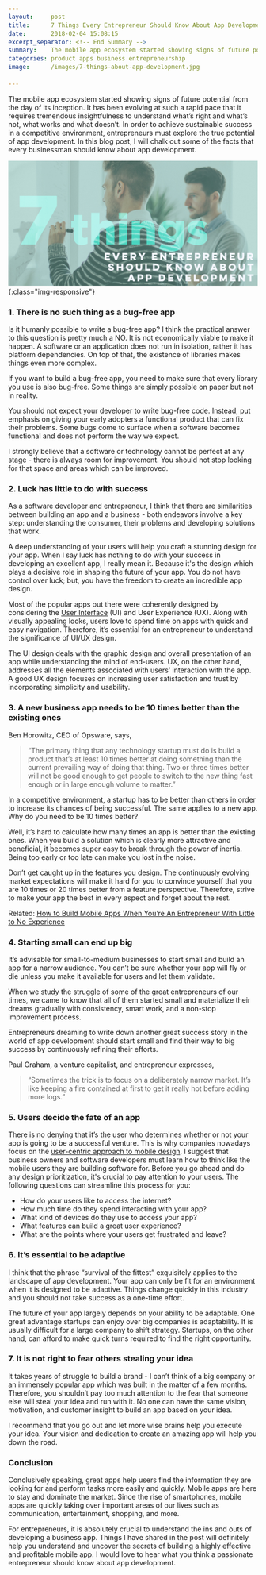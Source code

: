 ```yaml
---
layout:     post
title:      7 Things Every Entrepreneur Should Know About App Development
date:       2018-02-04 15:08:15
excerpt_separator: <!-- End Summary -->
summary:    The mobile app ecosystem started showing signs of future potential from the day of its inception. It has been evolving at such a rapid pace that it requires tremendous insightfulness to understand what’s right and what’s not, what works and what doesn’t. In order to achieve sustainable success in a competitive environment, entrepreneurs must explore the true potential of app development. In this blog post, I will chalk out some of the facts that every businessman should know about app development.
categories: product apps business entrepreneurship
image:      /images/7-things-about-app-development.jpg

---
```


The mobile app ecosystem started showing signs of future potential from
the day of its inception. It has been evolving at such a rapid pace
that it requires tremendous insightfulness to understand what’s right
and what’s not, what works and what doesn’t.
In order to achieve sustainable success in a competitive environment,
entrepreneurs must explore the true potential of app development.
In this blog post, I will chalk out some of the facts that every
businessman should know about app development.

<!-- End Summary -->

![In the modern world, every entrepreneur needs to be an app developer](/images/7-things-about-app-development.jpg){:class="img-responsive"}

### 1. There is no such thing as a bug-free app

Is it humanly possible to write a bug-free app? I think the practical answer to this question is pretty much a NO. It is not economically viable to make it happen. A software or an application does not run in isolation, rather it has platform dependencies. On top of that, the existence of libraries makes things even more complex.

If you want to build a bug-free app, you need to make sure that every library you use is also bug-free. Some things are simply possible on paper but not in reality.

You should not expect your developer to write bug-free code. Instead, put emphasis on giving your early adopters a functional product that can fix their problems. Some bugs come to surface when a software becomes functional and does not perform the way we expect.

I strongly believe that a software or technology cannot be perfect at any stage - there is always room for improvement. You should not stop looking for that space and areas which can be improved.

### 2. Luck has little to do with success

As a software developer and entrepreneur, I think that there are similarities between building an app and a business - both endeavors involve a key step: understanding the consumer, their problems and developing solutions that work.

A deep understanding of your users will help you craft a stunning design for your app. When I say luck has nothing to do with your success in developing an excellent app, I really mean it. Because it's the design which plays a decisive role in shaping the future of your app. You do not have control over luck; but, you have the freedom to create an incredible app design.

Most of the popular apps out there were coherently designed by considering the [User Interface](https://uxplanet.org/top-3-ui-design-trends-of-2018-d9d479615e61) (UI) and User Experience (UX). Along with visually appealing looks, users love to spend time on apps with quick and easy navigation. Therefore, it’s essential for an entrepreneur to understand the significance of UI/UX design.

The UI design deals with the graphic design and overall presentation of an app while understanding the mind of end-users. UX, on the other hand, addresses all the elements associated with users’ interaction with the app. A good UX design focuses on increasing user satisfaction and trust by incorporating simplicity and usability.

### 3. A new business app needs to be 10 times better than the existing ones

Ben Horowitz, CEO of Opsware, says,
> “The primary thing that any technology startup must do is build a product that’s at least 10 times better at doing something than the current prevailing way of doing that thing. Two or three times better will not be good enough to get people to switch to the new thing fast enough or in large enough volume to matter.”

In a competitive environment, a startup has to be better than others in order to increase its chances of being successful. The same applies to a new app. Why do you need to be 10 times better?

Well, it’s hard to calculate how many times an app is better than the existing ones. When you build a solution which is clearly more attractive and beneficial, it becomes super easy to break through the power of inertia.  Being too early or too late can make you lost in the noise.

Don’t get caught up in the features you design. The continuously evolving market expectations will make it hard for you to convince yourself that you are 10 times or 20 times better from a feature perspective. Therefore, strive to make your app the best in every aspect and forget about the rest.

Related: [How to Build Mobile Apps When You’re An Entrepreneur With Little to No Experience](https://android.jlelse.eu/how-to-build-mobile-apps-when-youre-an-entrepreneur-with-little-to-no-experience-2e7514911eb4)

### 4. Starting small can end up big

It’s advisable for small-to-medium businesses to start small and build an app for a narrow audience. You can’t be sure whether your app will fly or die unless you make it available for users and let them validate.

When we study the struggle of some of the great entrepreneurs of our times, we came to know that all of them started small and materialize their dreams gradually with consistency, smart work, and a non-stop improvement process.

Entrepreneurs dreaming to write down another great success story in the world of app development should start small and find their way to big success by continuously refining their efforts.

Paul Graham, a venture capitalist, and entrepreneur expresses,
> “Sometimes the trick is to focus on a deliberately narrow market. It’s like keeping a fire contained at first to get it really hot before adding more logs.”

### 5. Users decide the fate of an app

There is no denying that it’s the user who determines whether or not your app is going to be a successful venture. This is why companies nowadays focus on the [user-centric approach to mobile design](https://www.interaction-design.org/literature/article/a-user-centred-approach-to-mobile-design-and-a-5-stage-process-for-you-to-use). I suggest that business owners and software developers must learn how to think like the mobile users they are building software for. Before you go ahead and do any design prioritization, it's crucial to pay attention to your users. The following questions can streamline this process for you:

* How do your users like to access the internet?
* How much time do they spend interacting with your app?
* What kind of devices do they use to access your app?
* What features can build a great user experience?
* What are the points where your users get frustrated and leave?

### 6. It’s essential to be adaptive

I think that the phrase “survival of the fittest” exquisitely applies to the landscape of app development. Your app can only be fit for an environment when it is designed to be adaptive. Things change quickly in this industry and you should not take success as a one-time effort.

The future of your app largely depends on your ability to be adaptable. One great advantage startups can enjoy over big companies is adaptability. It is usually difficult for a large company to shift strategy. Startups, on the other hand, can afford to make quick turns required to find the right opportunity.

### 7. It is not right to fear others stealing your idea

It takes years of struggle to build a brand - I can’t think of a big company or an immensely popular app which was built in the matter of a few months. Therefore, you shouldn’t pay too much attention to the fear that someone else will steal your idea and run with it. No one can have the same vision, motivation, and customer insight to build an app based on your idea.

I recommend that you go out and let more wise brains help you execute your idea. Your vision and dedication to create an amazing app will help you down the road.

### Conclusion

Conclusively speaking, great apps help users find the information they are looking for and perform tasks more easily and quickly. Mobile apps are here to stay and dominate the market. Since the rise of smartphones, mobile apps are quickly taking over important areas of our lives such as communication, entertainment, shopping, and more.

For entrepreneurs, it is absolutely crucial to understand the ins and outs of developing a business app. Things I have shared in the post will definitely help you understand and uncover the secrets of building a highly effective and profitable mobile app. I would love to hear what you think a passionate entrepreneur should know about app development.
